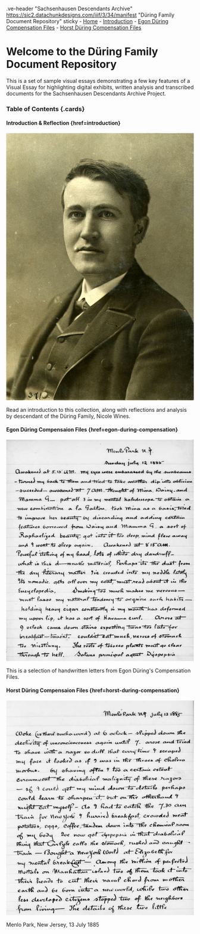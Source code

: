 .ve-header "Sachsenhausen Descendants Archive" https://sic2.datachunkdesigns.com/iiif/3/34/manifest "Düring Family Document Repository" sticky
    - [Home](/)
    - [Introduction](/introduction)
    - [Egon Düring Compensation Files](/egon-during-compensation)
    - [Horst Düring Compensation Files](/horst-during-compensation)
   

# Welcome to the Düring Family Document Repository

This is a set of sample visual essays demonstrating a few key features of a Visual Essay for highlighting digital exhibits, written analysis and transcribed documents for the Sachsenhausen Descendants Archive Project.

### Table of Contents {.cards}

#### Introduction & Reflection {href=introduction}

![](https://raw.githubusercontent.com/edisonpapers/media/main/ThomasAlvaEdison1884/Thomas_Alva_Edison_1884.jpg)

Read an introduction to this collection, along with reflections and analysis by descendant of the Düring Family, Nicole Wines. 

#### Egon Düring Compensaion Files {href=egon-during-compensation}

![](https://raw.githubusercontent.com/edisonpapers/media/main/diary/Diary_Entry_01.png)

This is a selection of handwritten letters from Egon Düring's Compensation Files. 

#### Horst Düring Compensaion Files {href=horst-during-compensation}

![](https://raw.githubusercontent.com/edisonpapers/media/main/diary/Diary_Entry_02.png)

Menlo Park, New Jersey, 13 July 1885